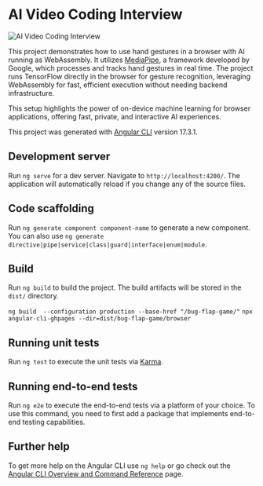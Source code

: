 # AI Video Coding Interview

![AI Video Coding Interview](ai-codinging-interview-1.gif)

This project demonstrates how to use hand gestures in a browser with AI running as WebAssembly. It utilizes [MediaPipe](https://ai.google.dev/edge/mediapipe/solutions/vision/hand_landmarker), a framework developed by Google, which processes and tracks hand gestures in real time. The project runs TensorFlow directly in the browser for gesture recognition, leveraging WebAssembly for fast, efficient execution without needing backend infrastructure.

This setup highlights the power of on-device machine learning for browser applications, offering fast, private, and interactive AI experiences.

This project was generated with [Angular CLI](https://github.com/angular/angular-cli) version 17.3.1.


## Development server

Run `ng serve` for a dev server. Navigate to `http://localhost:4200/`. The application will automatically reload if you change any of the source files.

## Code scaffolding

Run `ng generate component component-name` to generate a new component. You can also use `ng generate directive|pipe|service|class|guard|interface|enum|module`.

## Build
Run `ng build` to build the project. The build artifacts will be stored in the `dist/` directory.

`ng build  --configuration production --base-href "/bug-flap-game/"`
`npx angular-cli-ghpages --dir=dist/bug-flap-game/browser`

## Running unit tests

Run `ng test` to execute the unit tests via [Karma](https://karma-runner.github.io).

## Running end-to-end tests

Run `ng e2e` to execute the end-to-end tests via a platform of your choice. To use this command, you need to first add a package that implements end-to-end testing capabilities.

## Further help

To get more help on the Angular CLI use `ng help` or go check out the [Angular CLI Overview and Command Reference](https://angular.io/cli) page.
